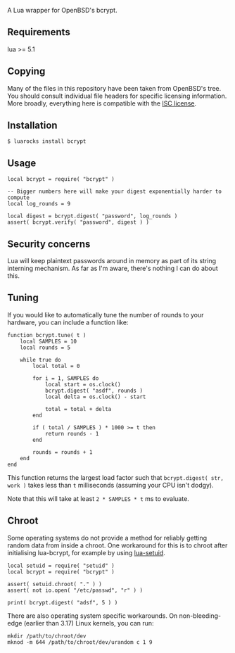 A Lua wrapper for OpenBSD's bcrypt.


Requirements
------------

lua >= 5.1


Copying
-------

Many of the files in this repository have been taken from OpenBSD's
tree. You should consult individual file headers for specific licensing
information. More broadly, everything here is compatible with the [ISC
license][ISC].

[ISC]: http://en.wikipedia.org/wiki/ISC_license


Installation
------------

	$ luarocks install bcrypt


Usage
-----

	local bcrypt = require( "bcrypt" )
	
	-- Bigger numbers here will make your digest exponentially harder to compute
	local log_rounds = 9
	
	local digest = bcrypt.digest( "password", log_rounds )
	assert( bcrypt.verify( "password", digest ) )


Security concerns
-----------------

Lua will keep plaintext passwords around in memory as part of its string
interning mechanism. As far as I'm aware, there's nothing I can do about
this.


Tuning
------

If you would like to automatically tune the number of rounds to your
hardware, you can include a function like:

	function bcrypt.tune( t )
		local SAMPLES = 10
		local rounds = 5
	
		while true do
			local total = 0
	
			for i = 1, SAMPLES do
				local start = os.clock()
				bcrypt.digest( "asdf", rounds )
				local delta = os.clock() - start
	
				total = total + delta
			end
	
			if ( total / SAMPLES ) * 1000 >= t then
				return rounds - 1
			end
	
			rounds = rounds + 1
		end
	end

This function returns the largest load factor such that `bcrypt.digest(
str, work )` takes less than `t` milliseconds (assuming your CPU isn't
dodgy).

Note that this will take at least `2 * SAMPLES * t` ms to evaluate.


Chroot
------

[lua-setuid]: https://github.com/drylikov/Lua_setuid

Some operating systems do not provide a method for reliably getting
random data from inside a chroot. One workaround for this is to chroot
after initialising lua-bcrypt, for example by using
[lua-setuid][lua-setuid].

	local setuid = require( "setuid" )
	local bcrypt = require( "bcrypt" )
	
	assert( setuid.chroot( "." ) )
	assert( not io.open( "/etc/passwd", "r" ) )
	
	print( bcrypt.digest( "adsf", 5 ) )

There are also operating system specific workarounds. On
non-bleeding-edge (earlier than 3.17) Linux kernels, you can run:

	mkdir /path/to/chroot/dev
	mknod -m 644 /path/to/chroot/dev/urandom c 1 9

